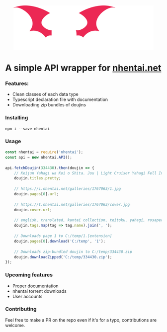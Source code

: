 <p align="center">
  <img width="450" src="./docs/logo.svg">
</p>

# A simple API wrapper for [nhentai.net](https://nhentai.net)

### Features:
- Clean classes of each data type
- Typescript declaration file with documentation
- Downloading zip bundles of doujins

### Installing
```
npm i --save nhentai
```

### Usage
```js
const nhentai = require('nhentai');
const api = new nhentai.API();

api.fetchDoujin(334430).then(doujin => {
    // Keijun Yahagi wa Koi o Shita. Jou | Light Cruiser Yahagi Fell In Love - First
    doujin.titles.pretty;

    // https://i.nhentai.net/galleries/1767063/1.jpg
    doujin.pages[0].url;

    // https://t.nhentai.net/galleries/1767063/cover.jpg
    doujin.cover.url;

    // english, translated, kantai collection, teitoku, yahagi, rosapersica, [etc...]
    doujin.tags.map(tag => tag.name).join(', ');

    // Downloads page 1 to C:/temp/1.[extension]
    doujin.pages[0].download('C:/temp', '1');

    // Downloads zip-bundled doujin to C:/temp/334430.zip
    doujin.downloadZipped('C:/temp/334430.zip');
});
```

### Upcoming features
- Proper documentation
- nhentai torrent downloads
- User accounts

### Contributing
Feel free to make a PR on the repo even if it's for a typo, contributions are welcome.